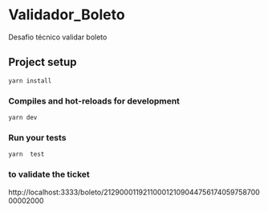 # Validador_Boleto
Desafio técnico validar boleto

## Project setup
```
yarn install
```

### Compiles and hot-reloads for development
```
yarn dev
```

### Run your tests
```
yarn  test
```

### to validate the ticket 

http://localhost:3333/boleto/21290001192110001210904475617405975870000002000


